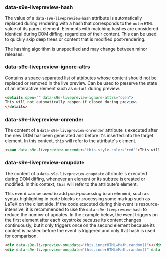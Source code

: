 ### data-s9e-livepreview-hash

The value of a `data-s9e-livepreview-hash` attribute is automatically replaced during rendering with a hash that corresponds to the `outerHTML` value of its parent element. Elements with matching hashes are considered identical during DOM diffing, regardless of their content. This can be used to quickly skip deep trees or content that is modified post-rendering.

The hashing algorithm is unspecified and may change between minor releases.


### data-s9e-livepreview-ignore-attrs

Contains a space-separated list of attributes whose content should not be replaced or removed in the live preview. Can be used to preserve the state of an interactive element such as `detail` during preview.

```html
<details open="" data-s9e-livepreview-ignore-attrs="open">
This will not automatically reopen if closed during preview.
</details>
```


### data-s9e-livepreview-onrender

The content of a `data-s9e-livepreview-onrender` attribute is executed after the new DOM has been generated and before it's inserted into the target element. In this context, `this` will refer to the attribute's element.

```html
<span data-s9e-livepreview-onrender="this.style.color='red'">This will be red.</span>
```


### data-s9e-livepreview-onupdate

The content of a `data-s9e-livepreview-onupdate` attribute is executed during DOM diffing, whenever an element or its subtree is created or modified. In this context, `this` will refer to the attribute's element.

This event can be used to add post-processing to an element, such as syntax highlighting in code blocks or processing some markup such as LaTeX on the client side. If the code executed during this event is resource-intensive, it is recommended to use the `data-s9e-livepreview-hash` to reduce the number of updates. In the example below, the event triggers on the first element after each keystroke because its content changes continuously, but it only triggers once on the second element because its content is hashed before the event is triggered and only that hash is used for comparison.

```html
<div data-s9e-livepreview-onupdate="this.innerHTML=Math.random()"></div>
<div data-s9e-livepreview-onupdate="this.innerHTML=Math.random()" data-s9e-livepreview-hash=""></div>
```
